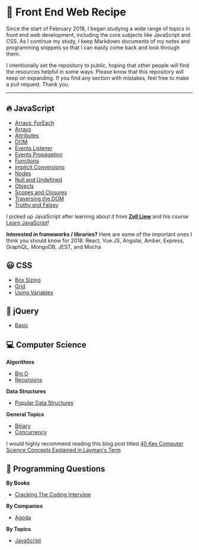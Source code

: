 # 🔖 Front End Web Recipe

Since the start of February 2018, I began studying a wide range of topics in front end web development, including the core subjects like JavaScript and CSS. As I continue my study, I keep Markdown documents of my notes and programming snippets so that I can easily come back and look through them.

I intentionally set the repository to public, hoping that other people will find the resources helpful in some ways. Please know that this repository will keep on expanding. If you find any section with mistakes, feel free to make a pull request. Thank you.

---

## 🔥 JavaScript

- [Arrays: ForEach](/javascript/Arrays_forEach.md)
- [Arrays](/javascript/Arrays.md)
- [Attributes](/javascript/Attributes.md)
- [DOM](/javascript/DOM.md)
- [Events Listener](/javascript/Events-Listener.md)
- [Events Propagation](/javascript/Events-Propagation.md)
- [Functions](/javascript/Functions.md)
- [Implicit Conversions](/javascript/Implicit_Conversions.md)
- [Nodes](/javascript/Nodes.md)
- [Null and Undefined](/javascript/Null_Undefined.md)
- [Objects](/javascript/Objects.md)
- [Scopes and Closures](/javascript/Scopes_Closures.md)
- [Traversing the DOM](/javascript/Traversing_the_DOM.md)
- [Truthy and Falsey](/javascript/Truthy_Falsey.md)

I picked up JavaScript after learning about it from **[Zell Liew](https://zellwk.com/)** and his course [Learn JavaScript](https://learnjavascript.today/)!

**Interested in frameworks / libraries?** Here are some of the important ones I think you should know for 2018: React, Vue.JS, Angular, Amber, Express, GraphQL, MongoDB, JEST, and Mocha

## 😃 CSS

- [Box Sizing](/css/BoxSizing.md)
- [Grid](/css/Grid.md)
- [Using Variables](/css/UsingVar.md)

## 🚀 jQuery

- [Basic](/jquery/Basic.md)

## 💻 Computer Science

**Algorithms**

- [Big O](/comsci/algorithms/Big-O.md)
- [Recursions](/comsci/algorithms/Recursions.md)

**Data Structures**

- [Popular Data Structures](/comsci/data-structures/index.md)

**General Topics**

- [Binary](/comsci/General/Binary.md)
- [Concurrency](/comsci/General/Concurrency.md)

I would highly recommend reading this blog post titled [40 Key Computer Science Concepts Explained in Layman's Term](http://carlcheo.com/compsci)

## 📕 Programming Questions

**By Books**

- [Cracking The Coding Interview](/interview/books/cracking-the-coding-interview/ch01/index.md)

**By Companies**

- [Agoda](/interview/companies/Agoda.md)

**By Topics**

- [JavaScript](/interview/languages/JavaScript.md)